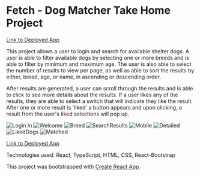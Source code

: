 # Fetch - Dog Matcher Take Home Project

[Link to Deployed App](https://dunndealpro.github.io/fetch-dog-matcher/)

This project allows a user to login and search for available shelter dogs.  A user is able to filter available dogs by selecting one or more breeds and is able to filter by minimum and maximum age.  The user is also able to select the number of results to view per page, as well as able to sort the results by either, breed, age, or name, in ascending or descending order.  

After results are generated, a user can scroll through the results and is able to click to see more details about the results.  If a user likes any of the results, they are able to select a switch that will indicate they like the result.  After one or more result is 'liked' a button appears and upon clicking, a result from the user's liked selections will pop up.  

![Login In](public/Login.PNG)
![Welcome](public/Welcome.PNG)
![Breed](public/Breed.PNG)
![SearchResults](public/SearchResults.PNG)
![Mobile](public/Mobile.PNG)
![Detailed](public/Detailed.PNG)
![LikedDogs](public/LikedDogs.PNG)
![Matched](public/Matched.PNG)



[Link to Deployed App](https://dunndealpro.github.io/fetch-dog-matcher/)

Technologies used: React, TypeScript, HTML, CSS, React-Bootstrap

This project was bootstrapped with [Create React App](https://github.com/facebook/create-react-app).
